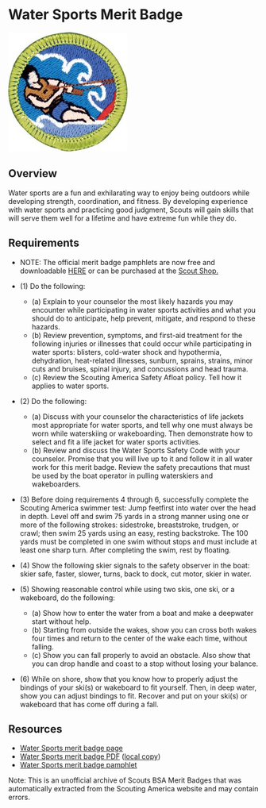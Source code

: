 

# Water Sports Merit Badge

![Water Sports Merit Badge](images/water-sports-merit-badge.jpg)

## Overview



Water sports are a fun and exhilarating way to enjoy being outdoors while developing strength, coordination, and fitness. By developing experience with water sports and practicing good judgment, Scouts will gain skills that will serve them well for a lifetime and have extreme fun while they do.

## Requirements

* NOTE:  The official merit badge pamphlets are now free and downloadable  [HERE](https://filestore.scouting.org/filestore/Merit_Badge_ReqandRes/Pamphlets/Water%20Sports.pdf) or can be purchased at the [Scout Shop.](https://www.scoutshop.org/)
* (1) Do the following:
    * (a) Explain to your counselor the most likely hazards you may encounter while participating in water sports activities and what you should do to anticipate, help prevent, mitigate, and respond to these hazards.
    * (b) Review prevention, symptoms, and first-aid treatment for the following injuries or illnesses that could occur while participating in water sports: blisters, cold-water shock and hypothermia, dehydration, heat-related illnesses, sunburn, sprains, strains, minor cuts and bruises, spinal injury, and concussions and head trauma.
    * (c) Review the Scouting America Safety Afloat policy. Tell how it applies to water sports.


* (2) Do the following:
    * (a) Discuss with your counselor the characteristics of life jackets most appropriate for water sports, and tell why one must always be worn while waterskiing or wakeboarding. Then demonstrate how to select and fit a life jacket for water sports activities.
    * (b) Review and discuss the Water Sports Safety Code with your counselor. Promise that you will live up to it and follow it in all water work for this merit badge. Review the safety precautions that must be used by the boat operator in pulling waterskiers and wakeboarders.


* (3) Before doing requirements 4 through 6, successfully complete the Scouting America swimmer test: Jump feetfirst into water over the head in depth. Level off and swim 75 yards in a strong manner using one or more of the following strokes: sidestroke, breaststroke, trudgen, or crawl; then swim 25 yards using an easy, resting backstroke. The 100 yards must be completed in one swim without stops and must include at least one sharp turn. After completing the swim, rest by floating.
* (4) Show the following skier signals to the safety observer in the boat: skier safe, faster, slower, turns, back to dock, cut motor, skier in water.
* (5) Showing reasonable control while using two skis, one ski, or a wakeboard, do the following:
    * (a) Show how to enter the water from a boat and make a deepwater start without help.
    * (b) Starting from outside the wakes, show you can cross both wakes four times and return to the center of the wake each time, without falling.
    * (c) Show you can fall properly to avoid an obstacle. Also show that you can drop handle and coast to a stop without losing your balance.


* (6) While on shore, show that you know how to properly adjust the bindings of your ski(s) or wakeboard to fit yourself. Then, in deep water, show you can  adjust bindings to fit. Recover and put on your ski(s) or wakeboard that has come off during a fall.


## Resources

- [Water Sports merit badge page](https://www.scouting.org/merit-badges/water-sports/)
- [Water Sports merit badge PDF](https://filestore.scouting.org/filestore/Merit_Badge_ReqandRes/Pamphlets/Water%20Sports.pdf) ([local copy](files/water-sports-merit-badge.pdf))
- [Water Sports merit badge pamphlet](https://www.scoutshop.org/water-sports-merit-badge-pamphlet-649657.html)

Note: This is an unofficial archive of Scouts BSA Merit Badges that was automatically extracted from the Scouting America website and may contain errors.